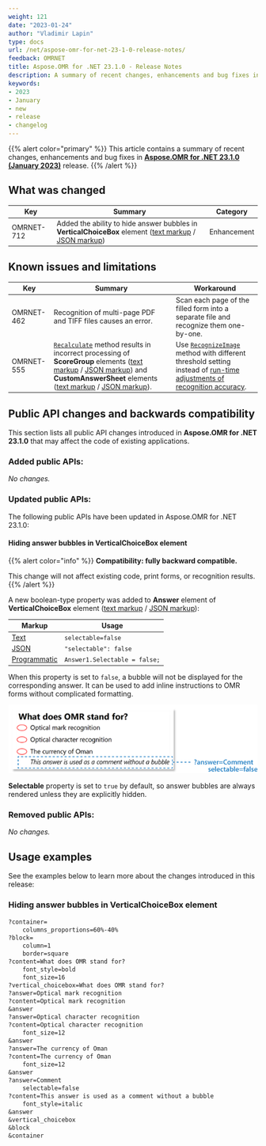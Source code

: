 ```yaml
---
weight: 121
date: "2023-01-24"
author: "Vladimir Lapin"
type: docs
url: /net/aspose-omr-for-net-23-1-0-release-notes/
feedback: OMRNET
title: Aspose.OMR for .NET 23.1.0 - Release Notes
description: A summary of recent changes, enhancements and bug fixes in Aspose.OMR for .NET 23.1.0 (January 2023) release.
keywords:
- 2023
- January
- new
- release
- changelog
---
```



{{% alert color="primary" %}} 
This article contains a summary of recent changes, enhancements and bug fixes in [**Aspose.OMR for .NET 23.1.0 (January 2023)**](https://www.nuget.org/packages/Aspose.OMR/23.1.0) release.
{{% /alert %}} 

## What was changed

Key | Summary | Category
--- | ------- | --------
OMRNET-712 | Added the ability to hide answer bubbles in **VerticalChoiceBox** element ([text markup](/omr/net/txt-markup/vertical_choicebox/) / [JSON markup](/omr/net/json-markup/verticalchoicebox/)) | Enhancement

## Known issues and limitations

Key | Summary | Workaround
--- | ------- | ----------
OMRNET-462 | Recognition of multi-page PDF and TIFF files causes an error. | Scan each page of the filled form into a separate file and recognize them one-by-one.
OMRNET-555 | [`Recalculate`](https://reference.aspose.com/omr/net/aspose.omr.api/templateprocessor/recalculate/) method results in incorrect processing of **ScoreGroup** elements ([text markup](/omr/net/txt-markup/score_group/) / [JSON markup](/omr/net/json-markup/scoregroup/)) and **CustomAnswerSheet** elements ([text markup](/omr/net/txt-markup/custom_answer_sheet/) / [JSON markup](/omr/net/json-markup/customanswersheet/)). | Use [`RecognizeImage`](https://reference.aspose.com/omr/net/aspose.omr.api/templateprocessor/recognizeimage/) method with different threshold setting instead of [run-time adjustments of recognition accuracy](/omr/net/recognition/accuracy-threshold/#adjusting-recognition-accuracy-at-run-time).

## Public API changes and backwards compatibility

This section lists all public API changes introduced in **Aspose.OMR for .NET 23.1.0** that may affect the code of existing applications.

### Added public APIs:

_No changes._

### Updated public APIs:

The following public APIs have been updated in Aspose.OMR for .NET 23.1.0:

#### Hiding answer bubbles in VerticalChoiceBox element

{{% alert color="info" %}} 
**Compatibility: fully backward compatible.**

This change will not affect existing code, print forms, or recognition results.
{{% /alert %}} 

A new boolean-type property was added to **Answer** element of **VerticalChoiceBox** element ([text markup](/omr/net/txt-markup/vertical_choicebox/) / [JSON markup](/omr/net/json-markup/verticalchoicebox/)):

Markup | Usage
------ | -----
[Text](/omr/net/txt-markup/) | `selectable=false`
[JSON](/omr/net/json-markup/) | `"selectable": false`
[Programmatic](/omr/net/programmatic-forms/) | `Answer1.Selectable = false;`

When this property is set to `false`, a bubble will not be displayed for the corresponding answer. It can be used to add inline instructions to OMR forms without complicated formatting.

![Answer without a bubble](answer-no-bubble.png)

**Selectable** property is set to `true` by default, so answer bubbles are always rendered unless they are explicitly hidden.

### Removed public APIs:

_No changes._

## Usage examples

See the examples below to learn more about the changes introduced in this release:

### Hiding answer bubbles in VerticalChoiceBox element

```
?container=
	columns_proportions=60%-40%
?block=
	column=1
	border=square
?content=What does OMR stand for?
	font_style=bold
	font_size=16
?vertical_choicebox=What does OMR stand for?
?answer=Optical mark recognition
?content=Optical mark recognition
&answer
?answer=Optical character recognition
?content=Optical character recognition
	font_size=12
&answer
?answer=The currency of Oman
?content=The currency of Oman
	font_size=12
&answer
?answer=Comment
	selectable=false
?content=This answer is used as a comment without a bubble
	font_style=italic
&answer
&vertical_choicebox
&block
&container
```
